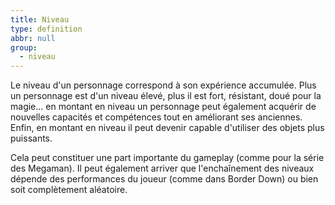 ```yaml
---
title: Niveau
type: definition
abbr: null
group:
  - niveau
---
```

Le niveau d'un personnage correspond à son expérience accumulée. Plus un personnage est d'un niveau élevé, plus il est fort, résistant, doué pour la magie... en montant en niveau un personnage peut également acquérir de nouvelles capacités et compétences tout en améliorant ses anciennes. Enfin, en montant en niveau il peut devenir capable d'utiliser des objets plus puissants.

Cela peut constituer une part importante du gameplay (comme pour la série des Megaman). Il peut également arriver que l'enchaînement des niveaux dépende des performances du joueur (comme dans Border Down) ou bien soit complètement aléatoire.
